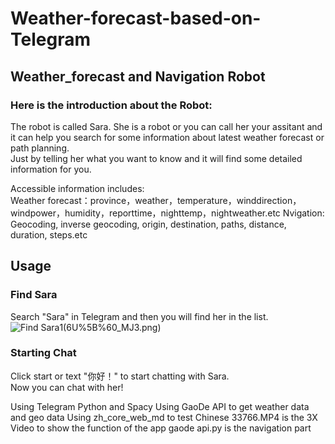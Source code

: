 # Weather-forecast-based-on-Telegram
## Weather_forecast and Navigation Robot
### Here is the introduction about the Robot:  
The robot is called Sara. She is a robot or you can call her your assitant and it can help you search for some information about latest weather forecast or path planning.  
Just by telling her what you want to know and it will find some detailed information for you.  

Accessible information includes:  
Weather forecast：province，weather，temperature，winddirection，windpower，humidity，reporttime，nighttemp，nightweather.etc
Nvigation: Geocoding, inverse geocoding, origin, destination, paths, distance, duration, steps.etc

## Usage
### Find Sara  
Search "Sara" in Telegram and then you will find her in the list.  
![Find Sara](https://github.com/XJR71/Weather-forecast-based-on-Telegram/blob/master/photos/O%60BOZT%7DR_RH7)1(6U%5B%60_MJ3.png)

### Starting Chat  
Click start or text "你好！" to start chatting with Sara.  
Now you can chat with her!  

Using Telegram Python and Spacy 
Using GaoDe API to get weather data and geo data
Using zh_core_web_md to test Chinese
33766.MP4 is the 3X Video to show the function of the app
gaode api.py is the navigation part
